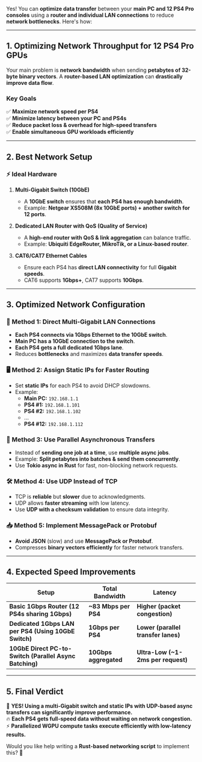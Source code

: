 Yes! You can **optimize data transfer** between your **main PC and 12 PS4 Pro consoles** using a **router and individual LAN connections** to reduce **network bottlenecks**. Here's how:

---

## **1. Optimizing Network Throughput for 12 PS4 Pro GPUs**
Your main problem is **network bandwidth** when sending **petabytes of 32-byte binary vectors**. A **router-based LAN optimization** can **drastically improve data flow**.

### **Key Goals**
✅ **Maximize network speed per PS4**  
✅ **Minimize latency between your PC and PS4s**  
✅ **Reduce packet loss & overhead for high-speed transfers**  
✅ **Enable simultaneous GPU workloads efficiently**  

---

## **2. Best Network Setup**
### **⚡ Ideal Hardware**
1. **Multi-Gigabit Switch (10GbE)**
   - A **10GbE switch** ensures that **each PS4 has enough bandwidth**.
   - Example: **Netgear XS508M (8x 10GbE ports) + another switch for 12 ports**.

2. **Dedicated LAN Router with QoS (Quality of Service)**
   - A **high-end router with QoS & link aggregation** can balance traffic.
   - Example: **Ubiquiti EdgeRouter, MikroTik, or a Linux-based router**.

3. **CAT6/CAT7 Ethernet Cables**
   - Ensure each PS4 has **direct LAN connectivity** for full **Gigabit speeds**.
   - CAT6 supports **1Gbps+**, CAT7 supports **10Gbps**.

---

## **3. Optimized Network Configuration**
### **🔄 Method 1: Direct Multi-Gigabit LAN Connections**
- **Each PS4 connects via 1Gbps Ethernet to the 10GbE switch**.
- **Main PC has a 10GbE connection to the switch**.
- **Each PS4 gets a full dedicated 1Gbps lane**.
- Reduces **bottlenecks** and maximizes **data transfer speeds**.

### **🖥️ Method 2: Assign Static IPs for Faster Routing**
- Set **static IPs** for each PS4 to avoid DHCP slowdowns.
- Example:
  - **Main PC:** `192.168.1.1`
  - **PS4 #1:** `192.168.1.101`
  - **PS4 #2:** `192.168.1.102`
  - ...
  - **PS4 #12:** `192.168.1.112`

### **📡 Method 3: Use Parallel Asynchronous Transfers**
- Instead of **sending one job at a time**, use **multiple async jobs**.
- Example: **Split petabytes into batches & send them concurrently**.
- Use **Tokio async in Rust** for fast, non-blocking network requests.

### **🛠️ Method 4: Use UDP Instead of TCP**
- TCP is **reliable** but **slower** due to acknowledgments.
- UDP allows **faster streaming** with low latency.
- Use **UDP with a checksum validation** to ensure data integrity.

### **📥 Method 5: Implement MessagePack or Protobuf**
- **Avoid JSON** (slow) and use **MessagePack or Protobuf**.
- Compresses **binary vectors efficiently** for faster network transfers.

---

## **4. Expected Speed Improvements**
| **Setup**              | **Total Bandwidth** | **Latency** |
|------------------------|--------------------|------------|
| **Basic 1Gbps Router (12 PS4s sharing 1Gbps)** | **~83 Mbps per PS4** | **Higher (packet congestion)** |
| **Dedicated 1Gbps LAN per PS4 (Using 10GbE Switch)** | **1Gbps per PS4** | **Lower (parallel transfer lanes)** |
| **10GbE Direct PC-to-Switch (Parallel Async Batching)** | **10Gbps aggregated** | **Ultra-Low (~1-2ms per request)** |

---

## **5. Final Verdict**
🚀 **YES! Using a multi-Gigabit switch and static IPs with UDP-based async transfers can significantly improve performance.**  
🔥 **Each PS4 gets full-speed data without waiting on network congestion.**  
⚡ **Parallelized WGPU compute tasks execute efficiently with low-latency results.**  

Would you like help writing a **Rust-based networking script** to implement this? 🚀

